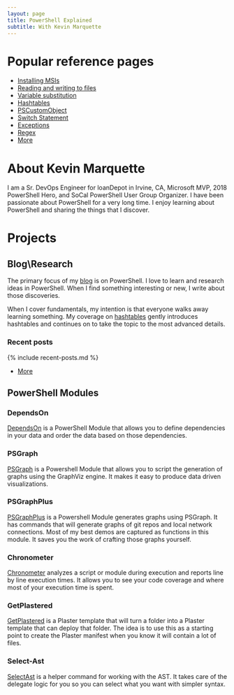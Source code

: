 ```yaml
---
layout: page
title: PowerShell Explained
subtitle: With Kevin Marquette
---
```


# Popular reference pages

* [Installing MSIs](/2016-10-21-powershell-installing-msi-files/?utm_source=blog&utm_medium=blog&utm_content=popref)
* [Reading and writing to files](/2017-03-18-Powershell-reading-and-saving-data-to-files/?utm_source=blog&utm_medium=blog&utm_content=popref)
* [Variable substitution](/2017-01-13-powershell-variable-substitution-in-strings/?utm_source=blog&utm_medium=blog&utm_content=popref)
* [Hashtables](/2016-11-06-powershell-hashtable-everything-you-wanted-to-know-about/?utm_source=blog&utm_medium=blog&utm_content=popref)
* [PSCustomObject](/2016-10-28-powershell-everything-you-wanted-to-know-about-pscustomobject/?utm_source=blog&utm_medium=blog&utm_content=popref)
* [Switch Statement](/2018-01-12-Powershell-switch-statement/?utm_source=blog&utm_medium=blog&utm_content=popref)
* [Exceptions](/2017-04-10-Powershell-exceptions-everything-you-ever-wanted-to-know/?utm_source=blog&utm_medium=blog&utm_content=popref)
* [Regex](/2017-07-31-Powershell-regex-regular-expression/?utm_source=blog&utm_medium=blog&utm_content=popref)
* [More](/tags/?utm_source=blog&utm_medium=blog&utm_content=popref)

# About Kevin Marquette

I am a Sr. DevOps Engineer for loanDepot in Irvine, CA, Microsoft MVP, 2018 PowerShell Hero, and SoCal PowerShell User Group Organizer. I have been passionate about PowerShell for a very long time. I enjoy learning about PowerShell and sharing the things that I discover.

# Projects

## Blog\Research

The primary focus of my [blog](/blog/?utm_source=blog&utm_medium=blog&utm_content=index) is on PowerShell. I love to learn and research ideas in PowerShell. When I find something interesting or new, I write about those discoveries.

When I cover fundamentals, my intention is that everyone walks away learning something. My coverage on [hashtables](/2016-11-06-powershell-hashtable-everything-you-wanted-to-know-about/?utm_source=blog&utm_medium=blog&utm_content=index) gently introduces hashtables and continues on to take the topic to the most advanced details.

### Recent posts

{% include recent-posts.md %}
* [More](/tags/?utm_source=blog&utm_medium=blog&utm_content=recent)

## PowerShell Modules

### DependsOn

[DependsOn](https://github.com/loanDepot/DependsOn) is a PowerShell Module that allows you to define dependencies in your data and order the data based on those dependencies.

### PSGraph

[PSGraph](/2017-01-30-Powershell-PSGraph//?utm_source=blog&utm_medium=blog&utm_content=projects) is a Powershell Module that allows you to script the generation of graphs using the GraphViz engine. It makes it easy to produce data driven visualizations.

### PSGraphPlus

[PSGraphPlus](https://github.com/KevinMarquette/PSGraphPlus) is a Powershell Module generates graphs using PSGraph. It has commands that will generate graphs of git repos and local network connections. Most of my best demos are captured as functions in this module. It saves you the work of crafting those graphs yourself.

### Chronometer

[Chronometer](/2017-02-05-Powershell-Chronometer-line-by-line-script-execution-times/?utm_source=blog&utm_medium=blog&utm_content=projects) analyzes a script or module during execution and reports line by line execution times. It allows you to see your code coverage and where most of your execution time is spent.

### GetPlastered
[GetPlastered](/2017-05-14-Powershell-Plaster-GetPlastered-template/?utm_source=blog&utm_medium=blog&utm_content=recent) is a Plaster template that will turn a folder into a Plaster template that can deploy that folder. The idea is to use this as a starting point to create the Plaster manifest when you know it will contain a lot of files.

### Select-Ast
[SelectAst](https://github.com/KevinMarquette/Select-Ast) is a helper command for working with the AST. It takes care of the delegate logic for you so you can select what you want with simpler syntax.
